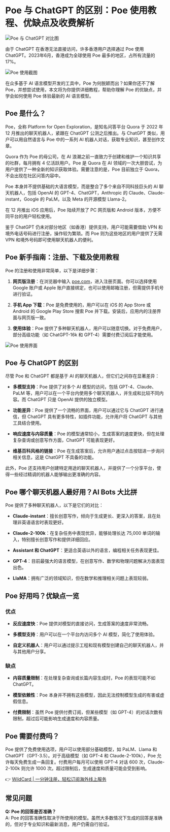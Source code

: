 # Poe 与 ChatGPT 的区别：Poe 使用教程、优缺点及收费解析

![Poe 与 ChatGPT 对比图](&w=1080&q=75)

由于 ChatGPT 在香港无法直接访问，许多香港用户选择通过 Poe 使用 ChatGPT。2023年6月，香港成为全球使用 Poe 最多的地区，占所有流量的17%。

![Poe 使用截图](&w=1080&q=75)

在众多基于 AI 语言模型开发的工具中，Poe 为何脱颖而出？如果你还不了解 Poe，并想尝试使用，本文将为你提供详细教程，帮助你理解 Poe 的优缺点，并学会如何使用 Poe 体验最新的 AI 语言模型。

## Poe 是什么？

Poe，全称 Platform for Open Exploration，是知名问答平台 Quora 于 2022 年 12 月推出的聊天机器人，紧跟在 ChatGPT 公测之后推出。与 ChatGPT 类似，用户可以用自然语言与 Poe 中的一系列 AI 机器人对话，获取专业知识，甚至创作文章。

Quora 作为 Poe 的母公司，在 AI 浪潮之前一直致力于创建和维护一个知识共享的社群，每月拥有 4 亿活跃用户。Poe 是 Quora 在 AI 领域的一次大胆尝试，为用户提供了一种全新的知识获取体验。需要注意的是，Poe 目前独立于 Quora，不会出现在社区问答内容中。

Poe 本身并不提供基础的大语言模型，而是整合了多个来自不同科技巨头的 AI 聊天机器人，包括 OpenAI 的 GPT-4、ChatGPT，Anthropic 的 Claude、Claude-instant，Google 的 PaLM，以及 Meta 的开源模型 Llama-2。

在 12 月推出 iOS 应用后，Poe 陆续开放了 PC 网页版和 Android 版本，方便不同平台的用户轻松使用。

鉴于 ChatGPT 仍未对部分地区（如香港）提供支持，用户可能需要借助 VPN 和境外电话号码进行注册，操作较为繁琐。而 Poe 则为这些地区的用户提供了无需 VPN 和境外号码即可使用聊天机器人的便利。

## Poe 新手指南：注册、下载及使用教程

Poe 的注册和使用非常简单，以下是详细步骤：

1. **网页版注册**：在浏览器中输入 [poe.com](https://poe.com)，进入注册页面。你可以选择使用 Google 账户或 Apple 账户直接绑定，也可以使用邮箱注册，但需提供手机号进行验证。
   
2. **手机 App 下载**：Poe 是免费使用的，用户可以在 iOS 的 App Store 或 Android 的 Google Play Store 搜索 Poe 并下载。安装后，应用内的注册界面与网页版一致。

3. **使用体验**：Poe 提供了多种聊天机器人，用户可以随意切换。对于免费用户，部分高级功能（如 ChatGPT-16k 和 GPT-4）需要付费订阅后才能使用。

![Poe 使用界面](&w=1080&q=75)

## Poe 与 ChatGPT 的区别

尽管 Poe 和 ChatGPT 都是基于 AI 的聊天机器人，但它们之间存在显著差异：

- **多模型支持**：Poe 提供了对多个 AI 模型的访问，包括 GPT-4、Claude、PaLM 等，用户可以在一个平台内使用多个聊天机器人，并生成和比较不同内容。而 ChatGPT 只是 OpenAI 提供的独立模型。
  
- **功能差异**：Poe 提供了一个流畅的界面，用户可以通过它与 ChatGPT 进行通信，但 ChatGPT 具有更多特性，如插件功能，允许用户将 ChatGPT 与其他工具结合使用。

- **响应速度与内容质量**：Poe 的模型通常较小，生成答案的速度更快，但在处理复杂查询或创意写作方面，ChatGPT 可能表现更好。

- **维基百科风格的链接**：Poe 在生成答案后，允许用户通过点击按钮进一步询问相关信息，这是 ChatGPT 不具备的功能。

此外，Poe 还支持用户创建特定用途的聊天机器人，并提供了一个分享平台，使得一些经过精调的机器人能够输出更准确的内容。

## Poe 哪个聊天机器人最好用？AI Bots 大比拼

Poe 提供了多种聊天机器人，以下是它们的对比：

- **Claude-instant**：擅长创意写作，倾向于生成更长、更深入的答案，且在处理非英语语言时表现更好。
  
- **Claude-2-100k**：在复杂任务中表现优异，能够处理长达 75,000 单词的输入，特别擅长创意写作和提供详细回应。

- **Assistant 和 ChatGPT**：更适合英语以外的语言，编程相关任务表现更佳。

- **GPT-4**：目前最强大的语言模型，在创意写作、数学和物理问题解决方面表现出色。

- **LlaMA**：拥有广泛的领域知识，但在数学和推理相关问题上表现较弱。

## Poe 好用吗？优缺点一览

### 优点

- **反应速度快**：Poe 提供对模型的直接访问，生成答案的速度非常流畅。
  
- **多模型支持**：用户可以在一个平台内访问多个 AI 模型，简化了使用体验。

- **自定义机器人**：用户可以通过提示工程和现有模型创建自己的聊天机器人，并与其他用户分享。

### 缺点

- **内容质量限制**：在处理复杂查询或长篇内容生成时，Poe 的表现可能不如 ChatGPT。
  
- **模型依赖性**：Poe 本身并不拥有这些模型，因此无法控制模型生成的有害或虚假信息。

- **付费限制**：虽然 Poe 提供付费订阅，但某些模型（如 GPT-4）的对话次数有限制，超过后可能影响生成速度和内容质量。

## Poe 需要付费吗？

Poe 提供了免费使用选项，用户可以使用部分基础模型，如 PaLM、Llama 和 ChatGPT（GPT-3.5）。对于高级模型（如 GPT-4 和 Claude-2-100k），Poe 允许每天免费生成一条回复。付费用户每月可以使用 GPT-4 对话 600 次，Claude-2-100k 则允许 1000 次。超过限制后，生成速度和质量可能会受到影响。

👉 [WildCard | 一分钟注册，轻松订阅海外线上服务](https://bbtdd.com/WildCard)

## 常见问题

**Q: Poe 的回答是否准确？**  
A: Poe 的回答准确性取决于所使用的模型。虽然大多数情况下生成的回答是准确的，但对于专业知识和最新消息，用户仍需自行验证。
